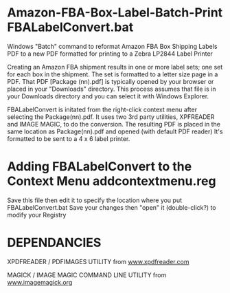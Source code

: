 # Amazon-FBA-Box-Label-Batch-Print  FBALabelConvert.bat

Windows "Batch" command to reformat Amazon FBA Box Shipping Labels PDF to a new PDF formatted for printing to a Zebra LP2844 Label Printer

Creating an Amazon FBA shipment results in one or more label sets; one set for each box in the shipment.  The set is formatted to a letter size page in a PDF.  That PDF [Package (nn).pdf] is typically opened by your browser or placed in your "Downloads" directory.  This process assumes that file is in your Downloads directory and you can select it with Windows Explorer.  

FBALabelConvert is initated from the right-click context menu after selecting the Package(nn).pdf.
It uses two 3rd party utilities, XPFREADER and IMAGE MAGIC, to do the conversion.
The resulting PDF is placed in the same location as Package(nn).pdf and opened (with default PDF reader)
It's formatted to be sent to a 4 x 6 label printer.

# Adding FBALabelConvert to the Context Menu  addcontextmenu.reg

Save this file then edit it to specify the location where you put FBALabelConvert.bat
Save your changes then "open" it (double-click?) to modify your Registry

# DEPENDANCIES

XPDFREADER / PDFIMAGES UTILITY from www.xpdfreader.com

MAGICK / IMAGE MAGIC COMMAND LINE UTILITY from www.imagemagick.org
